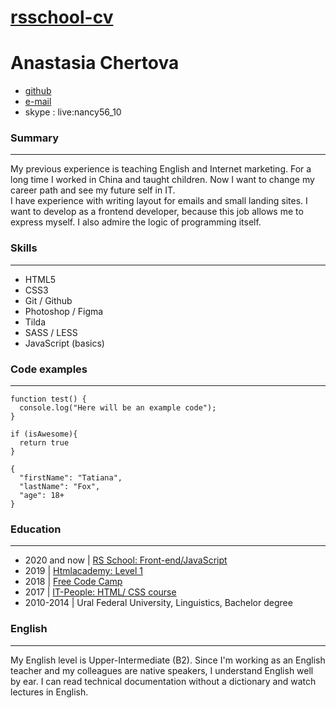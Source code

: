 # [rsschool-cv](https://priuet.github.io/rsschool-cv/)

# Anastasia Chertova

 - [github](https://github.com/priuet/)
 - [e-mail](nancy56@list.ru)
 - skype : live:nancy56_10

### Summary
---
My previous experience is teaching English and Internet marketing. For a long time I worked in China and taught children. Now I want to change my career path and see my future self in IT.  
I have experience with writing layout for emails and small landing sites. I want to develop as a frontend developer, because this job allows me to express myself. I also admire the logic of programming itself.

### Skills
---
-  HTML5
-   CSS3
-   Git / Github
-   Photoshop / Figma
-   Tilda
-   SASS / LESS
-   JavaScript (basics)

### Code examples 
---
```
function test() {
  console.log("Here will be an example code");
}
```
```
if (isAwesome){
  return true
}
```
```
{
  "firstName": "Tatiana",
  "lastName": "Fox",
  "age": 18+
}
```
### Education
---
* 2020 and now | [RS School: Front-end/JavaScript](https://rs.school/) 
* 2019 | [Htmlacademy: Level 1](https://htmlacademy.ru/profile/id349315/achievements) 
* 2018 | [Free Code Camp](https://www.freecodecamp.org/priuet)
* 2017 | [IT-People: HTML/ CSS course](https://www.it-people.ru/kurs-verstka)
* 2010-2014 | Ural Federal University, Linguistics, Bachelor degree

###  English
---
My English level is Upper-Intermediate (B2). Since I'm working as an English teacher and my colleagues are native speakers, I understand English well by ear. I can read technical documentation without a dictionary and watch lectures in English.
